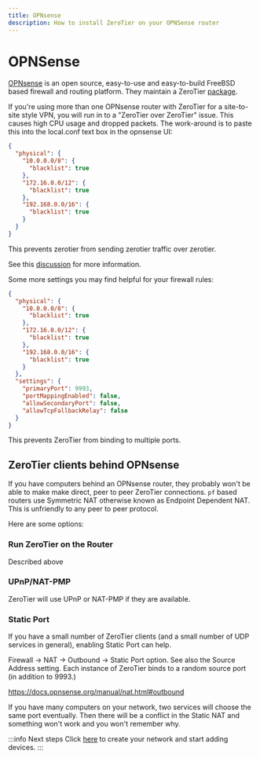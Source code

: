 ```yaml
---
title: OPNsense
description: How to install ZeroTier on your OPNSense router
---
```


# OPNSense

[OPNsense](https://opnsense.org/) is an open source, easy-to-use and easy-to-build FreeBSD based firewall and routing platform.
They maintain a ZeroTier [package](https://docs.opnsense.org/manual/how-tos/zerotier.html).

If you're using more than one OPNsense router with ZeroTier for a site-to-site style VPN, you will run in to a "ZeroTier over ZeroTier" issue. This causes high CPU usage and dropped packets.
The work-around is to paste this into the local.conf text box in the opnsense UI:

```json
{
  "physical": {
    "10.0.0.0/8": {
      "blacklist": true
    },
    "172.16.0.0/12": {
      "blacklist": true
    },
    "192.168.0.0/16": {
      "blacklist": true
    }
  }
}
```

This prevents zerotier from sending zerotier traffic over zerotier.

See this [discussion](https://github.com/zerotier/ZeroTierOne/issues/779#issuecomment-767198156) for more information.

Some more settings you may find helpful for your firewall rules:

```json
{
  "physical": {
    "10.0.0.0/8": {
      "blacklist": true
    },
    "172.16.0.0/12": {
      "blacklist": true
    },
    "192.168.0.0/16": {
      "blacklist": true
    }
  },
  "settings": {
    "primaryPort": 9993,
    "portMappingEnabled": false,
    "allowSecondaryPort": false,
    "allowTcpFallbackRelay": false
  }
}
```

This prevents ZeroTier from binding to multiple ports.

## ZeroTier clients behind OPNsense

If you have computers behind an OPNsense router, they probably won't be able to make make direct, peer to peer ZeroTier connections.
`pf` based routers use Symmetric NAT otherwise known as Endpoint Dependent NAT. This is unfriendly to any peer to peer protocol.

Here are some options:

### Run ZeroTier on the Router

Described above

### UPnP/NAT-PMP

ZeroTier will use UPnP or NAT-PMP if they are available.

### Static Port

If you have a small number of ZeroTier clients (and a small number of UDP services in general), enabling Static Port can help.

Firewall -> NAT -> Outbound -> Static Port option. See also the Source Address setting. Each instance of ZeroTier binds to a random source port (in addition to 9993.)

<https://docs.opnsense.org/manual/nat.html#outbound>

If you have many computers on your network, two services will choose the same port eventually. Then there will be a conflict in the Static NAT and something won't work and you won't remember why.

:::info Next steps
Click [here](/start/) to create your network and start adding devices.
:::
